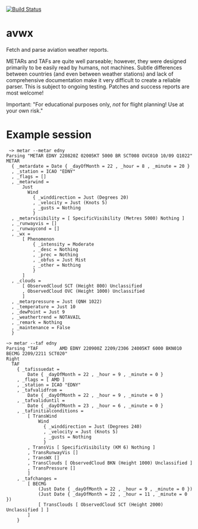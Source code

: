 [![Build Status](https://travis-ci.org/hce/avwx.svg?branch=master)](https://travis-ci.org/hce/avwx)

avwx
====

Fetch and parse aviation weather reports.

METARs and TAFs are quite well parseable; however, they were designed primarily
to be easily read by humans, not machines. Subtle differences between countries
(and even between weather stations) and lack of comprehensive documentation
make it very difficult to create a reliable parser. This is subject to ongoing
testing. Patches and success reports are most welcome!

Important: "For educational purposes only, *not* for flight planning! Use at
your own risk."

Example session
===============

     ~> metar --metar edny
    Parsing "METAR EDNY 220820Z 02005KT 5000 BR SCT008 OVC010 10/09 Q1022"
    METAR
      { _metardate = Date { _dayOfMonth = 22 , _hour = 8 , _minute = 20 }
      , _station = ICAO "EDNY"
      , _flags = []
      , _metarwind =
          Just
            Wind
              { _winddirection = Just (Degrees 20)
              , _velocity = Just (Knots 5)
              , _gusts = Nothing
              }
      , _metarvisibility = [ SpecificVisibility (Metres 5000) Nothing ]
      , _runwayvis = []
      , _runwaycond = []
      , _wx =
          [ Phenomenon
              { _intensity = Moderate
              , _desc = Nothing
              , _prec = Nothing
              , _obfus = Just Mist
              , _other = Nothing
              }
          ]
      , _clouds =
          [ ObservedCloud SCT (Height 800) Unclassified
          , ObservedCloud OVC (Height 1000) Unclassified
          ]
      , _metarpressure = Just (QNH 1022)
      , _temperature = Just 10
      , _dewPoint = Just 9
      , _weathertrend = NOTAVAIL
      , _remark = Nothing
      , _maintenance = False
      }

    ~> metar --taf edny
    Parsing "TAF        AMD EDNY 220900Z 2209/2306 24005KT 6000 BKN010        BECMG 2209/2211 SCT020"
    Right
      TAF
        { _tafissuedat =
            Date { _dayOfMonth = 22 , _hour = 9 , _minute = 0 }
        , _flags = [ AMD ]
        , _station = ICAO "EDNY"
        , _tafvalidfrom =
            Date { _dayOfMonth = 22 , _hour = 9 , _minute = 0 }
        , _tafvaliduntil =
            Date { _dayOfMonth = 23 , _hour = 6 , _minute = 0 }
        , _tafinitialconditions =
            [ TransWind
                Wind
                  { _winddirection = Just (Degrees 240)
                  , _velocity = Just (Knots 5)
                  , _gusts = Nothing
                  }
            , TransVis [ SpecificVisibility (KM 6) Nothing ]
            , TransRunwayVis []
            , TransWX []
            , TransClouds [ ObservedCloud BKN (Height 1000) Unclassified ]
            , TransPressure []
            ]
        , _tafchanges =
            [ BECMG
                (Just Date { _dayOfMonth = 22 , _hour = 9 , _minute = 0 })
                (Just Date { _dayOfMonth = 22 , _hour = 11 , _minute = 0 })
                [ TransClouds [ ObservedCloud SCT (Height 2000) Unclassified ] ]
            ]
        }

